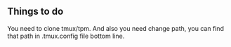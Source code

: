 ## Things to do

You need to clone tmux/tpm.
And also you need change path, you can find that path in .tmux.config file bottom line.
